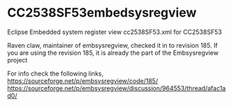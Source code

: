 # CC2538SF53embedsysregview
Eclipse Embedded system register view cc2538SF53.xml for CC2538SF53

Raven claw, maintainer of embsysregview,  checked it in to revision 185.
If you are using the revision 185, it is already the part of the Embsysregview project

For info check the following links,
https://sourceforge.net/p/embsysregview/code/185/
https://sourceforge.net/p/embsysregview/discussion/964553/thread/afac1ad0/



